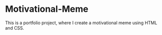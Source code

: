# Motivational-Meme
This is a portfolio project, where I create a motivational meme using HTML and CSS.

